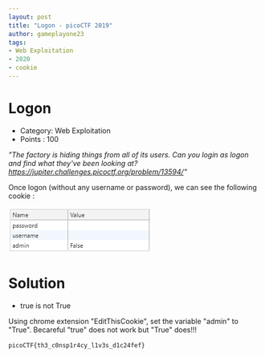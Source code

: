 ```yaml
---
layout: post
title: "Logon - picoCTF 2019"
author: gameplayone23
tags:
- Web Exploitation
- 2020
- cookie
---
```


# Logon

- Category: Web Exploitation
- Points : 100

*"The factory is hiding things from all of its users. Can you login as logon and find what they've been looking at? https://jupiter.challenges.picoctf.org/problem/13594/"*

Once logon (without any username or password), we can see the following cookie :

![Cookie](/images/logon_cookie.png)

# Solution

* true is not True

Using chrome extension "EditThisCookie", set the variable "admin" to "True". Becareful "true" does not work but "True" does!!!

```
picoCTF{th3_c0nsp1r4cy_l1v3s_d1c24fef}
```